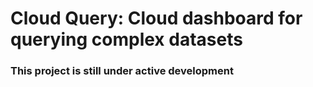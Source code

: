 # Cloud Query: Cloud dashboard for querying complex datasets

### This project is still under active development
